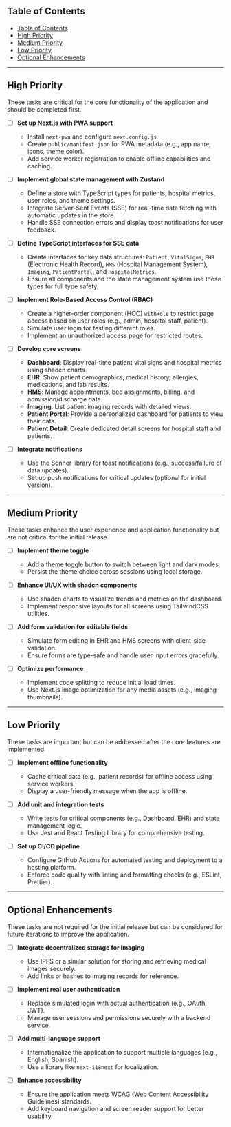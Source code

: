 ## Table of Contents

- [Table of Contents](#table-of-contents)
- [High Priority](#high-priority)
- [Medium Priority](#medium-priority)
- [Low Priority](#low-priority)
- [Optional Enhancements](#optional-enhancements)

---

## High Priority

These tasks are critical for the core functionality of the application and should be completed first.

- [ ] **Set up Next.js with PWA support**

  - Install `next-pwa` and configure `next.config.js`.
  - Create `public/manifest.json` for PWA metadata (e.g., app name, icons, theme color).
  - Add service worker registration to enable offline capabilities and caching.

- [ ] **Implement global state management with Zustand**

  - Define a store with TypeScript types for patients, hospital metrics, user roles, and theme settings.
  - Integrate Server-Sent Events (SSE) for real-time data fetching with automatic updates in the store.
  - Handle SSE connection errors and display toast notifications for user feedback.

- [ ] **Define TypeScript interfaces for SSE data**

  - Create interfaces for key data structures: `Patient`, `VitalSigns`, `EHR` (Electronic Health Record), `HMS` (Hospital Management System), `Imaging`, `PatientPortal`, and `HospitalMetrics`.
  - Ensure all components and the state management system use these types for full type safety.

- [ ] **Implement Role-Based Access Control (RBAC)**

  - Create a higher-order component (HOC) `withRole` to restrict page access based on user roles (e.g., admin, hospital staff, patient).
  - Simulate user login for testing different roles.
  - Implement an unauthorized access page for restricted routes.

- [ ] **Develop core screens**

  - **Dashboard**: Display real-time patient vital signs and hospital metrics using shadcn charts.
  - **EHR**: Show patient demographics, medical history, allergies, medications, and lab results.
  - **HMS**: Manage appointments, bed assignments, billing, and admission/discharge data.
  - **Imaging**: List patient imaging records with detailed views.
  - **Patient Portal**: Provide a personalized dashboard for patients to view their data.
  - **Patient Detail**: Create dedicated detail screens for hospital staff and patients.

- [ ] **Integrate notifications**
  - Use the Sonner library for toast notifications (e.g., success/failure of data updates).
  - Set up push notifications for critical updates (optional for initial version).

---

## Medium Priority

These tasks enhance the user experience and application functionality but are not critical for the initial release.

- [ ] **Implement theme toggle**

  - Add a theme toggle button to switch between light and dark modes.
  - Persist the theme choice across sessions using local storage.

- [ ] **Enhance UI/UX with shadcn components**

  - Use shadcn charts to visualize trends and metrics on the dashboard.
  - Implement responsive layouts for all screens using TailwindCSS utilities.

- [ ] **Add form validation for editable fields**

  - Simulate form editing in EHR and HMS screens with client-side validation.
  - Ensure forms are type-safe and handle user input errors gracefully.

- [ ] **Optimize performance**
  - Implement code splitting to reduce initial load times.
  - Use Next.js image optimization for any media assets (e.g., imaging thumbnails).

---

## Low Priority

These tasks are important but can be addressed after the core features are implemented.

- [ ] **Implement offline functionality**

  - Cache critical data (e.g., patient records) for offline access using service workers.
  - Display a user-friendly message when the app is offline.

- [ ] **Add unit and integration tests**

  - Write tests for critical components (e.g., Dashboard, EHR) and state management logic.
  - Use Jest and React Testing Library for comprehensive testing.

- [ ] **Set up CI/CD pipeline**
  - Configure GitHub Actions for automated testing and deployment to a hosting platform.
  - Enforce code quality with linting and formatting checks (e.g., ESLint, Prettier).

---

## Optional Enhancements

These tasks are not required for the initial release but can be considered for future iterations to improve the application.

- [ ] **Integrate decentralized storage for imaging**

  - Use IPFS or a similar solution for storing and retrieving medical images securely.
  - Add links or hashes to imaging records for reference.

- [ ] **Implement real user authentication**

  - Replace simulated login with actual authentication (e.g., OAuth, JWT).
  - Manage user sessions and permissions securely with a backend service.

- [ ] **Add multi-language support**

  - Internationalize the application to support multiple languages (e.g., English, Spanish).
  - Use a library like `next-i18next` for localization.

- [ ] **Enhance accessibility**
  - Ensure the application meets WCAG (Web Content Accessibility Guidelines) standards.
  - Add keyboard navigation and screen reader support for better usability.
